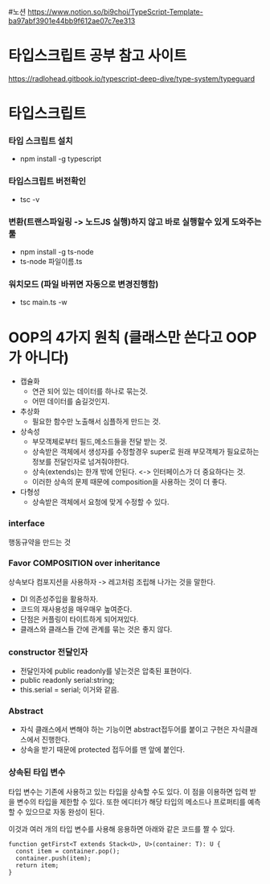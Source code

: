 #노션
https://www.notion.so/bi9choi/TypeScript-Template-ba97abf3901e44bb9f612ae07c7ee313

# 타입스크립트 공부 참고 사이트

<https://radlohead.gitbook.io/typescript-deep-dive/type-system/typeguard>

# 타입스크립트

### 타입 스크립트 설치

- npm install -g typescript

### 타입스크립트 버전확인

- tsc -v

### 변환(트랜스파일링 -> 노드JS 실행)하지 않고 바로 실행할수 있게 도와주는툴

- npm install -g ts-node
- ts-node 파일이름.ts

### 워치모드 (파일 바뀌면 자동으로 변경진행함)

- tsc main.ts -w

# OOP의 4가지 원칙 (클래스만 쓴다고 OOP가 아니다)

- 캡슐화
  - 연관 되어 있는 데이터를 하나로 묶는것.
  - 어떤 데이터를 숨길것인지.
- 추상화
  - 필요한 함수만 노출해서 심플하게 만드는 것.
- 상속성
  - 부모객체로부터 필드,메소드들을 전달 받는 것.
  - 상속받은 객체에서 생성자를 수정할경우 super로 원래 부모객체가 필요로하는 정보를 전달인자로 넘겨줘야한다.
  - 상속(extends)는 한개 밖에 안된다. <-> 인터페이스가 더 중요하다는 것.
  - 이러한 상속의 문제 때문에 composition을 사용하는 것이 더 좋다.
- 다형성
  - 상속받은 객체에서 요청에 맞게 수정할 수 있다.

### interface

행동규약을 만드는 것

### Favor COMPOSITION over inheritance

상속보다 컴포지션을 사용하자 -> 레고처럼 조립해 나가는 것을 말한다.

- DI 의존성주입을 활용하자.
- 코드의 재사용성을 매우매우 높여준다.
- 단점은 커플링이 타이트하게 되어져있다.
- 클래스와 클래스들 간에 관계를 묶는 것은 좋지 않다.

### constructor 전달인자

- 전달인자에 public readonly를 넣는것은 압축된 표현이다.
- public readonly serial:string;
- this.serial = serial; 이거와 같음.

### Abstract

- 자식 클래스에서 변해야 하는 기능이면 abstract접두어를 붙이고 구현은 자식클래스에서 진행한다.
- 상속을 받기 때문에 protected 접두어를 맨 앞에 붙인다.

### 상속된 타입 변수

타입 변수는 기존에 사용하고 있는 타입을 상속할 수도 있다. 이 점을 이용하면 입력 받을 변수의 타입을 제한할 수 있다. 또한 에디터가 해당 타입의 메소드나 프로퍼티를 예측할 수 있으므로 자동 완성이 된다.

이것과 여러 개의 타입 변수를 사용해 응용하면 아래와 같은 코드를 짤 수 있다.

```
function getFirst<T extends Stack<U>, U>(container: T): U {
  const item = container.pop();
  container.push(item);
  return item;
}
```
